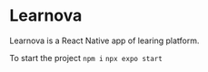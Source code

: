 # Learnova

Learnova is a React Native app of learing platform.

To start the project
```npm i```
```npx expo start```
